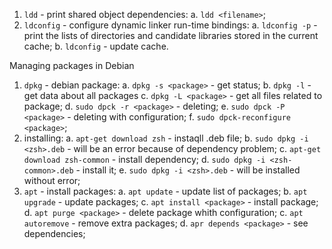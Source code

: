 1. ```ldd``` - print shared object dependencies:
  a. ```ldd <filename>```;
2. ```ldconfig``` - configure dynamic linker run-time bindings:
  a. ```ldconfig -p``` - print  the  lists of directories and candidate libraries stored in the current cache;
  b. ```ldconfig``` - update cache.

Managing packages in Debian

1. ```dpkg``` - debian package:
  a. ```dpkg -s <package>``` - get status;
  b. ```dpkg -l``` - get data about all packages
  c. ```dpkg -L <package>``` - get all files related to package;
  d. ```sudo dpck -r <package>``` - deleting;
  e. ```sudo dpck -P <package>``` - deleting with configuration;
  f. ```sudo dpck-reconfigure <package>```;  
2. installing: 
  a. ```apt-get download zsh``` - instaqll .deb file;
  b. ```sudo dpkg -i <zsh>.deb``` - will be an error because of dependency problem;
  c. ```apt-get download zsh-common``` - install dependency;
  d. ```sudo dpkg -i <zsh-common>.deb``` - install it;
  e. ```sudo dpkg -i <zsh>.deb``` - will be installed without error;
3. ```apt``` - install packages:
  a. ```apt update``` - update list of packages;
  b. ```apt upgrade``` - update packages;
  c. ```apt install <package>``` - install package;
  d. ```apt purge <package>``` - delete package whith configuration;
  c. ```apt autoremove``` - remove extra packages;
  d. ```apr depends <package>``` - see dependencies;
